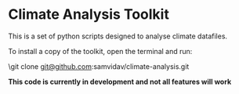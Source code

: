 # Climate Analysis Toolkit

This is a set of python scripts designed to analyse climate datafiles.

To install a copy of the toolkit, open the terminal and run:

\git clone git@github.com:samvidav/climate-analysis.git

**This code is currently in development and not all features will work**

